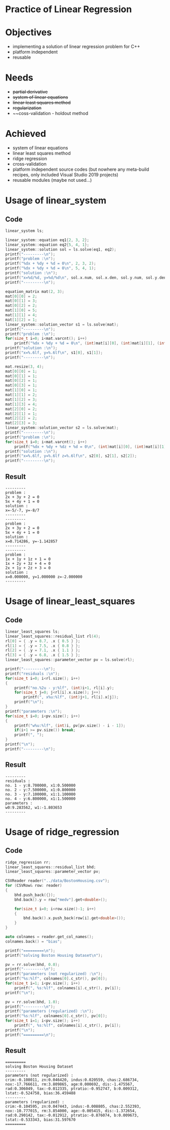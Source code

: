 # Practice of Linear Regression


# Objectives
- implementing a solution of linear regression problem for C++
- platform independent
- reusable

# Needs
- ~~partial derivative~~
- ~~system of linear equations~~
- ~~linear least squares method~~
- ~~regularization~~
- ~~coss-validation - holdout method  
  
# Achieved
- system of linear equations
- linear least squares method
- ridge regression
- cross-validation
- platform independent source codes (but nowhere any meta-build recipes, only included Visual Studio 2019 projects)
- reusable modules (maybe not used...)
  
# Usage of linear_system
## Code
```C++
linear_system ls;

linear_system::equation eq1{2, 3, 2};
linear_system::equation eq2{5, 4, 1};
linear_system::solution sol = ls.solve(eq1, eq2);
printf("---------\n");
printf("problem :\n");
printf("%dx + %dy + %d = 0\n", 2, 3, 2);
printf("%dx + %dy + %d = 0\n", 5, 4, 1);
printf("solution :\n");
printf("x=%d/%d, y=%d/%d\n", sol.x.num, sol.x.den, sol.y.num, sol.y.den );
printf("---------\n");

equation_matrix mat(2, 3);
mat[0][0] = 2;
mat[0][1] = 3;
mat[0][2] = 2;
mat[1][0] = 5;
mat[1][1] = 4;
mat[1][2] = 1;
linear_system::solution_vector s1 = ls.solve(mat);
printf("---------\n");
printf("problem :\n");
for(size_t i=0; i<mat.varcnt(); i++)
	printf("%dx + %dy + %d = 0\n", (int)mat[i][0], (int)mat[i][1], (int)mat[i][2]);
printf("solution :\n");
printf("x=%.6lf, y=%.6lf\n", s1[0], s1[1]);
printf("---------\n");

mat.resize(3, 4);
mat[0][0] = 1;
mat[0][1] = 1;
mat[0][2] = 1;
mat[0][3] = 1;
mat[1][0] = 1;
mat[1][1] = 2;
mat[1][2] = 3;
mat[1][3] = 4;
mat[2][0] = 2;
mat[2][1] = 1;
mat[2][2] = 2;
mat[2][3] = 3;
linear_system::solution_vector s2 = ls.solve(mat);
printf("---------\n");
printf("problem :\n");
for(size_t i=0; i<mat.varcnt(); i++)
	printf("%dx + %dy + %dz + %d = 0\n", (int)mat[i][0], (int)mat[i][1], (int)mat[i][2], (int)mat[i][3]);
printf("solution :\n");
printf("x=%.6lf, y=%.6lf z=%.6lf\n", s2[0], s2[1], s2[2]);
printf("---------\n");
```
## Result
```
---------
problem :
2x + 3y + 2 = 0
5x + 4y + 1 = 0
solution :
x=-5/-7, y=-8/7
---------
---------
problem :
2x + 3y + 2 = 0
5x + 4y + 1 = 0
solution :
x=0.714286, y=-1.142857
---------
---------
problem :
1x + 1y + 1z + 1 = 0
1x + 2y + 3z + 4 = 0
2x + 1y + 2z + 3 = 0
solution :
x=0.000000, y=1.000000 z=-2.000000
---------
```
  
  
# Usage of linear_least_squares
## Code
```C++
linear_least_squares ls;
linear_least_squares::residual_list rl(4);
rl[0] = { .y = 8.7, .x { 0.5 } };
rl[1] = { .y = 7.5, .x { 0.8 } };
rl[2] = { .y = 7.1, .x { 1.1 } };
rl[3] = { .y = 6.8, .x { 1.5 } };
linear_least_squares::parameter_vector pv = ls.solve(rl);

printf("---------\n");
printf("residuals :\n");
for(size_t i=0; i<rl.size(); i++)
{
	printf("no.%2u - y:%lf", (int)i+1, rl[i].y);
	for(size_t j=0; j<rl[i].x.size(); j++)
		printf(", x%u:%lf", (int)j+1, rl[i].x[j]);
	printf("\n");
}
printf("parameters :\n");
for(size_t i=0; i<pv.size(); i++)
{
	printf("w%u:%lf", (int)i, pv[pv.size() - i - 1]);
	if(i+1 >= pv.size()) break;
	printf(", ");
}
printf("\n");
printf("---------\n");
```
## Result
```
---------
residuals :
no. 1 - y:8.700000, x1:0.500000
no. 2 - y:7.500000, x1:0.800000
no. 3 - y:7.100000, x1:1.100000
no. 4 - y:6.800000, x1:1.500000
parameters :
w0:9.283562, w1:-1.803653
---------
```
  
  
# Usage of ridge_regression
## Code
```C++
ridge_regression rr;
linear_least_squares::residual_list bhd;
linear_least_squares::parameter_vector pv;

CSVReader reader("../data/BostonHousing.csv");
for (CSVRow& row: reader)
{
	bhd.push_back({});
	bhd.back().y = row["medv"].get<double>();

	for(size_t i=0; i<row.size()-1; i++)
	{
		bhd.back().x.push_back(row[i].get<double>());
	}
}

auto colnames = reader.get_col_names();
colnames.back() = "bias";

printf("=========\n");
printf("solving Boston Housing Dataset\n");

pv = rr.solve(bhd, 0.0);
printf("---------\n");
printf("parameters (not regularized) :\n");
printf("%s:%lf", colnames[0].c_str(), pv[0]);
for(size_t i=1; i<pv.size(); i++)
	printf(", %s:%lf", colnames[i].c_str(), pv[i]);
printf("\n");

pv = rr.solve(bhd, 1.0);
printf("---------\n");
printf("parameters (regularized) :\n");
printf("%s:%lf", colnames[0].c_str(), pv[0]);
for(size_t i=1; i<pv.size(); i++)
	printf(", %s:%lf", colnames[i].c_str(), pv[i]);
printf("\n");
printf("=========\n");
```
## Result
```
=========
solving Boston Housing Dataset
---------
parameters (not regularized) :
crim:-0.108011, zn:0.046420, indus:0.020559, chas:2.686734, nox:-17.766611, rm:3.809865, age:0.000692, dis:-1.475567, rad:0.306049, tax:-0.012335, ptratio:-0.952747, b:0.009312, lstat:-0.524758, bias:36.459488
---------
parameters (regularized) :
crim:-0.104595, zn:0.047443, indus:-0.008805, chas:2.552393, nox:-10.777015, rm:3.854000, age:-0.005415, dis:-1.372654, rad:0.290142, tax:-0.012912, ptratio:-0.876074, b:0.009673, lstat:-0.533343, bias:31.597670
=========
```
